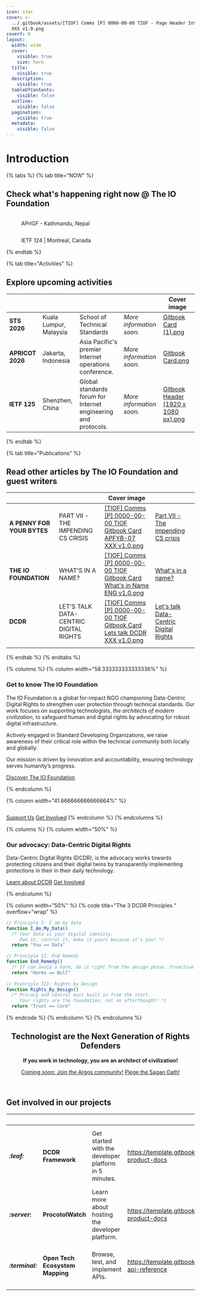```yaml
---
icon: star
cover: >-
  ../.gitbook/assets/[TIOF] Comms [P] 0000-00-00 TIOF - Page Header Introduction
  XXX v1.0.png
coverY: 0
layout:
  width: wide
  cover:
    visible: true
    size: hero
  title:
    visible: true
  description:
    visible: true
  tableOfContents:
    visible: false
  outline:
    visible: false
  pagination:
    visible: true
  metadata:
    visible: false
---
```


# Introduction

{% tabs %}
{% tab title="NOW" %}
## Check what's happening right now @ The IO Foundation

<div><figure><img src="../.gitbook/assets/APrIFG 2025.png" alt=""><figcaption><p>APrIGF - Kathmandu, Nepal</p></figcaption></figure> <figure><img src="../.gitbook/assets/APrIFG 2025 (1).png" alt=""><figcaption><p>IETF 124 | Montreal, Canada</p></figcaption></figure></div>
{% endtab %}

{% tab title="Activities" %}
## Explore upcoming activities

<table data-view="cards"><thead><tr><th></th><th></th><th></th><th></th><th data-hidden data-card-cover data-type="image">Cover image</th></tr></thead><tbody><tr><td><strong>STS 2026</strong></td><td>Kuala Lumpur, Malaysia</td><td>School of Technical Standards<br></td><td><em>More information soon.</em></td><td><a href="../.gitbook/assets/Gitbook Card (1).png">Gitbook Card (1).png</a></td></tr><tr><td><strong>APRICOT 2026</strong></td><td>Jakarta, Indonesia</td><td>Asia Pacific's premier Internet operations conference.</td><td><em>More information soon.</em></td><td><a href="../.gitbook/assets/Gitbook Card.png">Gitbook Card.png</a></td></tr><tr><td><strong>IETF 125</strong></td><td>Shenzhen, China</td><td>Global standards forum for Internet engineering and protocols.</td><td><em>More information soon.</em></td><td><a href="../.gitbook/assets/Gitbook Header (1920 x 1080 px).png">Gitbook Header (1920 x 1080 px).png</a></td></tr></tbody></table>
{% endtab %}

{% tab title="Publications" %}
## Read other articles by The IO Foundation and guest writers

<table data-view="cards"><thead><tr><th></th><th></th><th data-hidden data-card-cover data-type="image">Cover image</th><th data-hidden data-card-target data-type="content-ref"></th></tr></thead><tbody><tr><td><strong>A PENNY FOR YOUR BYTES</strong></td><td>PART VII -<br>THE IMPENDING CS CRISIS</td><td><a href="../.gitbook/assets/[TIOF] Comms [P] 0000-00-00 TIOF Gitbook Card APFYB-07 XXX v1.0.png">[TIOF] Comms [P] 0000-00-00 TIOF Gitbook Card APFYB-07 XXX v1.0.png</a></td><td><a href="https://app.gitbook.com/s/AEPxsorb0vygAAlwZz3R/topics/a-penny-for-your-bytes/part-vii-the-impending-cs-crisis">Part VII - The impending CS crisis</a></td></tr><tr><td><strong>THE IO FOUNDATION</strong></td><td>WHAT'S IN A NAME?<br></td><td><a href="../.gitbook/assets/[TIOF] Comms [P] 0000-00-00 TIOF Gitbook Card What&#x27;s in Name ENG v1.0.png">[TIOF] Comms [P] 0000-00-00 TIOF Gitbook Card What's in Name ENG v1.0.png</a></td><td><a href="https://app.gitbook.com/s/AEPxsorb0vygAAlwZz3R/topics/the-io-foundation/whats-in-a-name">What's in a name?</a></td></tr><tr><td><strong>DCDR</strong></td><td>LET'S TALK<br>DATA-CENTRIC DIGITAL RIGHTS<br></td><td><a href="../.gitbook/assets/[TIOF] Comms [P] 0000-00-00 TIOF Gitbook Card Lets talk DCDR XXX v1.0.png">[TIOF] Comms [P] 0000-00-00 TIOF Gitbook Card Lets talk DCDR XXX v1.0.png</a></td><td><a href="https://app.gitbook.com/s/AEPxsorb0vygAAlwZz3R/topics/data-centric-digital-rights/lets-talk-data-centric-digital-rights">Let's talk Data-Centric Digital Rights</a></td></tr><tr><td></td><td></td><td></td><td></td></tr></tbody></table>
{% endtab %}
{% endtabs %}

{% columns %}
{% column width="58.333333333333336%" %}
### Get to know The IO Foundation

The IO Foundation is a global for-impact NGO championing Data-Centric Digital Rights to strengthen user protection through technical standards. Our work focuses on supporting technologists, _the architects of modern civilization_, to safeguard human and digital rights by advocating for robust digital infrastructure.

Actively engaged in Standard Developing Organizations, we raise awareness of their critical role within the technical community both locally and globally.

Our mission is driven by innovation and accountability, ensuring technology serves humanity’s progress.

<a href="organization-brief/" class="button primary" data-icon="building-ngo">Discover The IO Foundation</a> &#x20;


{% endcolumn %}

{% column width="41.666666666666664%" %}
<figure><img src="../.gitbook/assets/0 - NAKED ARE YOU.jpg" alt=""><figcaption></figcaption></figure>



&#x20;<a href="https://template.gitbook.com/space-api-reference" class="button secondary" data-icon="hand-holding-seedling">Support Us</a>    <a href="join-us/" class="button primary" data-icon="hand-spock">Get Involved</a>
{% endcolumn %}
{% endcolumns %}

{% columns %}
{% column width="50%" %}
### Our advocacy: Data-Centric Digital Rights

Data-Centric Digital Rights (DCDR), is the advocacy works towards protecting citizens and their digital twins by transparently implementing protections in their in their daily technology.



<a href="https://app.gitbook.com/s/rG4xcNzldvEoKR9FS7Og/about/readme" class="button primary" data-icon="book-open">Learn about DCDR</a>    <a href="https://app.gitbook.com/s/anvxjAzkrMrH39Mt5Hnn/about/get-involved" class="button secondary" data-icon="hand-spock">Get Involved</a>


{% endcolumn %}

{% column width="50%" %}
{% code title="The 3 DCDR Principles
" overflow="wrap" %}
```javascript
// Principle I: I am my data 
function I_Am_My_Data()
  /* Your data is your digital identity.
     Own it, control it, make it yours because it's you! */
  return "You == Data"

// Principle II: End Remedy 
function End_Remedy()
  /* If can avoid a harm, do it right from the design phase. Proactive protections rulez! */
  return "Harms == Null"
  
// Principle III: Rights by Design 
function Rights_By_Design()
  /* Privacy and control must built in from the start.
     Your rights are the foundation, not an afterthought! */
  return "Trust == Core"
```
{% endcode %}
{% endcolumn %}
{% endcolumns %}

<h2 align="center"></h2>

<h2 align="center">Technologist are the Next Generation of Rights Defenders</h2>

<p align="center"><strong>If you work in technology, you are an architect of civilization!</strong></p>

<p align="center"><a href="introduction.md" class="button primary">Coming soon: Join the Argos community!</a>    <a href="https://app.gitbook.com/s/rG4xcNzldvEoKR9FS7Og/about/the-sagan-oath" class="button secondary" data-icon="hand-sparkles">Plege the Sagan Oath!</a></p>

<p align="center"><br></p>

## Get involved in our projects

<table data-view="cards"><thead><tr><th></th><th></th><th></th><th data-hidden data-card-target data-type="content-ref"></th><th data-hidden data-card-cover data-type="image">Cover image</th></tr></thead><tbody><tr><td><h4><i class="fa-leaf">:leaf:</i></h4></td><td><strong>DCDR Framework</strong></td><td>Get started with the developer platform in 5 minutes.</td><td><a href="https://template.gitbook.com/space-product-docs">https://template.gitbook.com/space-product-docs</a></td><td><a href="../.gitbook/assets/[TIOF] Comms [P] 0000-00-00 TIOF Gitbook Card Project DCDR Framework XXX v1.0.png">[TIOF] Comms [P] 0000-00-00 TIOF Gitbook Card Project DCDR Framework XXX v1.0.png</a></td></tr><tr><td><h4><i class="fa-server">:server:</i></h4></td><td><strong>ProcotolWatch</strong></td><td>Learn more about hosting the developer platform.</td><td><a href="https://template.gitbook.com/space-product-docs">https://template.gitbook.com/space-product-docs</a></td><td><a href="../.gitbook/assets/[TIOF] Comms [P] 0000-00-00 TIOF Gitbook Card Project ProtocolWatch XXX v1.0.png">[TIOF] Comms [P] 0000-00-00 TIOF Gitbook Card Project ProtocolWatch XXX v1.0.png</a></td></tr><tr><td><h4><i class="fa-terminal">:terminal:</i></h4></td><td><strong>Open Tech Ecosystem Mapping</strong></td><td>Browse, test, and implement APIs.</td><td><a href="https://template.gitbook.com/space-api-reference">https://template.gitbook.com/space-api-reference</a></td><td><a href="../.gitbook/assets/[TIOF] Comms [P] 0000-00-00 TIOF Gitbook Card OTEM XXX v1.0.png">[TIOF] Comms [P] 0000-00-00 TIOF Gitbook Card OTEM XXX v1.0.png</a></td></tr></tbody></table>

